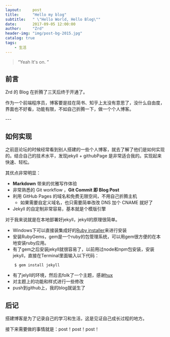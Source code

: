 ```yaml
---
layout:     post
title:      "Hello my blog"
subtitle:   " \"Hello World, Hello Blog\""
date:       2017-09-05 12:00:00
author:     "Zrd"
header-img: "img/post-bg-2015.jpg"
catalog: true
tags:
    - 生活
---
```


> “Yeah It's on. ”


## 前言

Zrd 的 Blog 在折腾了三天后终于开通了。

作为一个前端程序员，博客要是挂在简书、知乎上太没有意思了，没什么自由度，界面也不好看，功能有限，不如自己折腾一下，做一个个人博客。


<p id = "build"></p>
---

## 如何实现

之前逛论坛的时候经常看到别人搭建的一些个人博客，就去了解了他们是如何实现的。结合自己的技术水平，发现jekyll + githubPage 是非常适合我的。实现起来快速、轻松。

其优点非常明显：

* **Markdown** 带来的优雅写作体验
* 非常熟悉的 Git workflow ，**Git Commit 即 Blog Post**
* 利用 GitHub Pages 的域名和免费无限空间，不用自己折腾主机
	* 如果需要自定义域名，也只需要简单改改 DNS 加个 CNAME 就好了 
* Jekyll 的自定制非常容易，基本就是个模版引擎

对于我来说就是在本地部署好jekyll，jekyll的原理很简单。
* Windows下可以直接装集成好的[Ruby installer](https://rubygems.org/pages/download)来进行安装
* 安装RubyGems，gem是一个ruby的包管理系统，可以用gem很方便的在本地安装ruby应用。
* 有了gem之后安装jekyll就很容易了，以前用过node和npm包安装，安装jekyll，直接在Terminal里面输入以下代码：
```$xslt
    $ gem install jekyll 
```
* 有了jelyll的环境，然后去folk了一个主题，感谢[hux](https://github.com/huxpro)
* 对主题上的功能和样式进行一些修改
* push到github上，我的blog就诞生了

## 后记
搭建博客是为了记录自己的学习和生活，这是见证自己成长过程的地方。

接下来需要做的事情就是：post！post！post！


